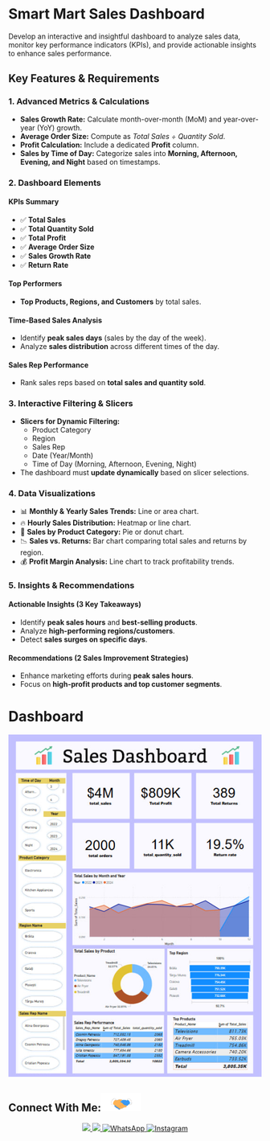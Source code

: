 # **Smart Mart Sales Dashboard**  

Develop an interactive and insightful dashboard to analyze sales data, monitor key performance indicators (KPIs), and provide actionable insights to enhance sales performance.  

## **Key Features & Requirements**  

### **1. Advanced Metrics & Calculations**  
- **Sales Growth Rate:** Calculate month-over-month (MoM) and year-over-year (YoY) growth.  
- **Average Order Size:** Compute as *Total Sales ÷ Quantity Sold*.  
- **Profit Calculation:** Include a dedicated **Profit** column.  
- **Sales by Time of Day:** Categorize sales into **Morning, Afternoon, Evening, and Night** based on timestamps.  

### **2. Dashboard Elements**  
#### **KPIs Summary**  
- ✅ **Total Sales**  
- ✅ **Total Quantity Sold**  
- ✅ **Total Profit**  
- ✅ **Average Order Size**  
- ✅ **Sales Growth Rate**  
- ✅ **Return Rate**  

#### **Top Performers**  
- **Top  Products, Regions, and Customers** by total sales.  

#### **Time-Based Sales Analysis**  
- Identify **peak sales days** (sales by the day of the week).  
- Analyze **sales distribution** across different times of the day.  

#### **Sales Rep Performance**  
- Rank sales reps based on **total sales and quantity sold**.  

### **3. Interactive Filtering & Slicers**  
- **Slicers for Dynamic Filtering:**  
  - Product Category  
  - Region  
  - Sales Rep  
  - Date (Year/Month)  
  - Time of Day (Morning, Afternoon, Evening, Night)  
- The dashboard must **update dynamically** based on slicer selections.  

### **4. Data Visualizations**  
- 📊 **Monthly & Yearly Sales Trends:** Line or area chart.  
- 🔥 **Hourly Sales Distribution:** Heatmap or line chart.  
- 🍩 **Sales by Product Category:** Pie or donut chart.  
- 📉 **Sales vs. Returns:** Bar chart comparing total sales and returns by region.  
- 💰 **Profit Margin Analysis:** Line chart to track profitability trends.  

### **5. Insights & Recommendations**  
#### **Actionable Insights (3 Key Takeaways)**  
- Identify **peak sales hours** and **best-selling products**.  
- Analyze **high-performing regions/customers**.  
- Detect **sales surges on specific days**.  

#### **Recommendations (2 Sales Improvement Strategies)**  
- Enhance marketing efforts during **peak sales hours**.  
- Focus on **high-profit products and top customer segments**.


# **Dashboard** 
![Alt text](https://github.com/Mohamed-mosad-hadia/Smart_Mart_Sales/blob/main/Dashboard.jpg)



##  Connect With Me:<img src="https://github.com/0xAbdulKhalid/0xAbdulKhalid/raw/main/assets/mdImages/handshake.gif" width ="80">

<div align="center">
 <a href="https://www.linkedin.com/in/mohamed-mosaad-85840b254" target="_blank">
        <img src="https://img.shields.io/badge/LinkedIn-0077B5?style=for-the-badge&logo=linkedin&logoColor=white" target="_blank" />
    </a>
 <a href="mailto:muhamed.mosadd@gmail.com">
    <img src="https://img.shields.io/badge/Gmail-333333?style=for-the-badge&logo=gmail&logoColor=red" />
  </a>
   <a href="https://wa.me/201069781595" target="_blank">
      <img src="https://img.shields.io/badge/WhatsApp-25D366?style=for-the-badge&logo=whatsapp&logoColor=white" target="_blank" alt="WhatsApp">
   </a>
     </a>
   <a href="https://www.instagram.com/mmosad22" target="_blank">
      <img src="https://img.shields.io/badge/Instagram-E4405F?style=for-the-badge&logo=instagram&logoColor=white" target="_blank" alt="Instagram">
   </a>
</div>


